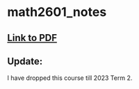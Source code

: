# math2601_notes

## [Link to PDF](main.pdf)

## Update:

I have dropped this course till 2023 Term 2.
